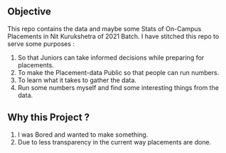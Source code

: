 ## Objective
This repo contains the data and maybe some Stats of On-Campus Placements in Nit Kurukshetra of 2021 Batch. 
I have stitched this repo to serve some purposes : <br />
1. So that Juniors can take informed decisions while preparing for placements. 
2. To make the Placement-data Public so that people can run numbers. 
3. To learn what it takes to gather the data. 
4. Run some numbers myself and find some interesting things from the data.     

## Why this Project ? 
1. I was Bored and wanted to make something. 
2. Due to less transparency in the current way placements are done. 


